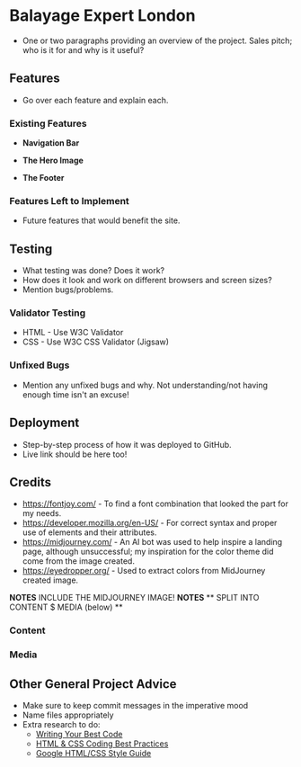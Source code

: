 # Balayage Expert London

- One or two paragraphs providing an overview of the project. Sales pitch; who is it for and why is it useful?

## Features 

- Go over each feature and explain each.

### Existing Features

- __Navigation Bar__

- __The Hero Image__

- __The Footer__ 

### Features Left to Implement

- Future features that would benefit the site.

## Testing 

- What testing was done? Does it work?
- How does it look and work on different browsers and screen sizes?
- Mention bugs/problems.

### Validator Testing 

- HTML - Use W3C Validator
- CSS - Use W3C CSS Validator (Jigsaw)

### Unfixed Bugs

- Mention any unfixed bugs and why. Not understanding/not having enough time isn't an excuse!

## Deployment

- Step-by-step process of how it was deployed to GitHub.
- Live link should be here too!

## Credits 

- https://fontjoy.com/ - To find a font combination that looked the part for my needs.
- https://developer.mozilla.org/en-US/ - For correct syntax and proper use of elements and their attributes.
- https://midjourney.com/ - An AI bot was used to help inspire a landing page, although unsuccessful; my inspiration for the color theme did come from the image created.
- https://eyedropper.org/ - Used to extract colors from MidJourney created image.

**NOTES** INCLUDE THE MIDJOURNEY IMAGE! **NOTES**
** SPLIT INTO CONTENT $ MEDIA (below) **

### Content 

### Media

## Other General Project Advice

- Make sure to keep commit messages in the imperative mood 
- Name files appropriately
- Extra research to do:
  - [Writing Your Best Code](https://learn.shayhowe.com/html-css/writing-your-best-code/)
  - [HTML & CSS Coding Best Practices](https://medium.com/@inceptiondj.info/html-css-coding-best-practice-fadb9870a00f)
  - [Google HTML/CSS Style Guide](https://google.github.io/styleguide/htmlcssguide.html#General)